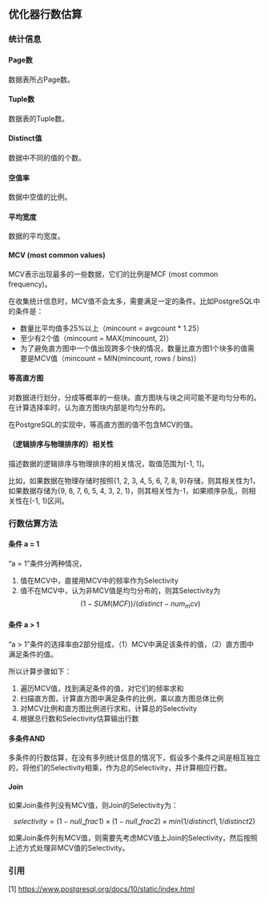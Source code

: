 ## 优化器行数估算

### 统计信息

#### Page数

数据表所占Page数。

#### Tuple数

数据表的Tuple数。

#### Distinct值

数据中不同的值的个数。

#### 空值率

数据中空值的比例。

#### 平均宽度

数据的平均宽度。

#### MCV (most common values)

MCV表示出现最多的一些数据，它们的比例是MCF (most common frequency)。

在收集统计信息时，MCV值不会太多，需要满足一定的条件。比如PostgreSQL中的条件是：

- 数量比平均值多25%以上（mincount = avgcount * 1.25）
- 至少有2个值（mincount = MAX(mincount, 2)）
- 为了避免直方图中一个值出现跨多个快的情况，数量比直方图1个块多的值需要是MCV值（mincount = MIN(mincount, rows / bins)）

#### 等高直方图

对数据进行划分，分成等概率的一些块。直方图块与块之间可能不是均匀分布的。在计算选择率时，认为直方图块内部是均匀分布的。

在PostgreSQL的实现中，等高直方图的值不包含MCV的值。

#### （逻辑排序与物理排序的）相关性

描述数据的逻辑排序与物理排序的相关情况，取值范围为[-1, 1]。

比如，如果数据在物理存储时按照{1, 2, 3, 4, 5, 6, 7, 8, 9}存储，则其相关性为1，如果数据存储为{9, 8, 7, 6, 5, 4, 3, 2, 1}，则其相关性为-1，如果顺序杂乱，则相关性在(-1, 1)区间。

### 行数估算方法

#### 条件 a = 1

“a = 1”条件分两种情况，

1. 值在MCV中，直接用MCV中的频率作为Selectivity
2. 值不在MCV中，认为非MCV值是均匀分布的，则其Selectivity为$$(1 - SUM(MCF)) / (distinct - num_mcv)$$

#### 条件 a > 1

“a > 1”条件的选择率由2部分组成，（1）MCV中满足该条件的值，（2）直方图中满足条件的值。

所以计算步骤如下：

1. 遍历MCV值，找到满足条件的值，对它们的频率求和
2. 扫描直方图，计算直方图中满足条件的比例，乘以直方图总体比例
3. 对MCV比例和直方图比例进行求和，计算总的Selectivity
4. 根据总行数和Selectivity估算输出行数

#### 多条件AND

多条件的行数估算，在没有多列统计信息的情况下，假设多个条件之间是相互独立的，将他们的Selectivity相乘，作为总的Selectivity，并计算相应行数。

#### Join

如果Join条件列没有MCV值，则Join的Selectivity为：

$$
selectivity = (1 - null\_frac1) \times (1 - null\_frac2) \times min(1/distinct1, 1/distinct2)
$$

如果Join条件列有MCV值，则需要先考虑MCV值上Join的Selectivity，然后按照上述方式处理非MCV值的Selectivity。

### 引用

[1] https://www.postgresql.org/docs/10/static/index.html
